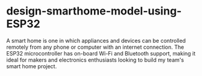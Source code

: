 # design-smarthome-model-using-ESP32
A smart home is one in which appliances and devices can be controlled remotely from any phone or computer with an internet connection. The ESP32 microcontroller has on-board Wi-Fi and Bluetooth support, making it ideal for makers and electronics enthusiasts looking to build my team's smart home project.
